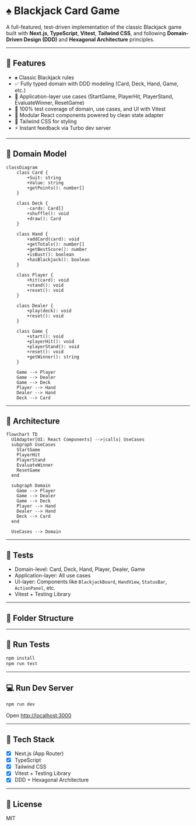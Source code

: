 # ♠️ Blackjack Card Game

A full-featured, test-driven implementation of the classic Blackjack game built with **Next.js**, **TypeScript**, **Vitest**, **Tailwind CSS**, and following **Domain-Driven Design (DDD)** and **Hexagonal Architecture** principles.

---

## 🚀 Features

- ♠️ Classic Blackjack rules
- ✅ Fully typed domain with DDD modeling (Card, Deck, Hand, Game, etc.)
- 🎯 Application-layer use cases (StartGame, PlayerHit, PlayerStand, EvaluateWinner, ResetGame)
- 🧪 100% test coverage of domain, use cases, and UI with Vitest
- 🧩 Modular React components powered by clean state adapter
- 🎨 Tailwind CSS for styling
- ⚡ Instant feedback via Turbo dev server

---

## 🧱 Domain Model

```mermaid
classDiagram
    class Card {
        +Suit: string
        +Value: string
        +getPoints(): number[]
    }

    class Deck {
        -cards: Card[]
        +shuffle(): void
        +draw(): Card
    }

    class Hand {
        +addCard(card): void
        +getTotals(): number[]
        +getBestScore(): number
        +isBust(): boolean
        +hasBlackjack(): boolean
    }

    class Player {
        +hit(card): void
        +stand(): void
        +reset(): void
    }

    class Dealer {
        +play(deck): void
        +reset(): void
    }

    class Game {
        +start(): void
        +playerHit(): void
        +playerStand(): void
        +reset(): void
        +getWinner(): string
    }

    Game --> Player
    Game --> Dealer
    Game --> Deck
    Player --> Hand
    Dealer --> Hand
    Deck --> Card
```

---

## 🧩 Architecture

```mermaid
flowchart TD
  UIAdapter[UI: React Components] -->|calls| UseCases
  subgraph UseCases
    StartGame
    PlayerHit
    PlayerStand
    EvaluateWinner
    ResetGame
  end

  subgraph Domain
    Game --> Player
    Game --> Dealer
    Game --> Deck
    Player --> Hand
    Dealer --> Hand
    Deck --> Card
  end

  UseCases --> Domain
```

---

## 🧪 Tests

- Domain-level: Card, Deck, Hand, Player, Dealer, Game
- Application-layer: All use cases
- UI-layer: Components like `BlackjackBoard`, `HandView`, `StatusBar`, `ActionPanel`, etc.
- Vitest + Testing Library

---

## 🧠 Folder Structure

---

## 🧪 Run Tests

```bash
npm install
npm run test
```

---

## 💻 Run Dev Server

```bash
npm run dev
```

Open [http://localhost:3000](http://localhost:3000)

---

## 🧠 Tech Stack

- [x] Next.js (App Router)
- [x] TypeScript
- [x] Tailwind CSS
- [x] Vitest + Testing Library
- [x] DDD + Hexagonal Architecture

---

## 📜 License

MIT
